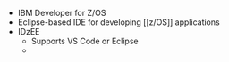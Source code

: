 - IBM Developer for Z/OS
- Eclipse-based IDE for developing [[z/OS]] applications
- IDzEE
	- Supports VS Code or Eclipse
	-